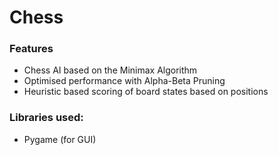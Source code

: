 # Chess

### Features
- Chess AI based on the Minimax Algorithm
- Optimised performance with Alpha-Beta Pruning
- Heuristic based scoring of board states based on positions

### Libraries used:
- Pygame (for GUI)
